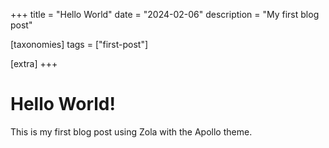 +++
title = "Hello World"
date = "2024-02-06"
description = "My first blog post"

[taxonomies]
tags = ["first-post"]

[extra]
+++

# Hello World!

This is my first blog post using Zola with the Apollo theme.
